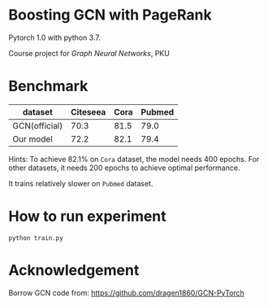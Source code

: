 # Boosting GCN with PageRank 

Pytorch 1.0 with python 3.7.

Course project for *Graph Neural Networks*, PKU

# Benchmark

| dataset       | Citeseea | Cora | Pubmed | 
|---------------|----------|------|--------|
| GCN(official) | 70.3     | 81.5 | 79.0   |
| Our model     | 72.2     | 82.1 | 79.4   |

Hints:
To achieve 82.1% on `Cora` dataset, the model needs 400 epochs. For other datasets, it needs 200 epochs to achieve optimal performance.

It trains relatively slower on `Pubmed` dataset.


# How to run experiment
```
python train.py
```

# Acknowledgement
Borrow GCN code from: https://github.com/dragen1860/GCN-PyTorch
